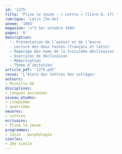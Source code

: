 ```yaml
---
id: '1275'
title: 'Pline le Jeune : « Lettre » (livre 8, 17) '
rubrique: 'Latin [5e-4e]'
annee: '1993'
magazine: 'n°2 1er octobre 1993'
pages: '6'
description: 
  '– Présentation de l’auteur et de l’œuvre
  – Lecture des deux textes (français et latin)
  – Repérage des noms de la troisième déclinaison
  – Exercices de déclinaison
  – Mémorisation
  – Thème d’imitation'
article_pdf: '1275.pdf'
revue: 'L’école des lettres des collèges'
auteurs:
- Mireille Kô
disciplines:
- langues anciennes
niveau_etudes:
- cinquième
- quatrième
oeuvres:
- Lettres
ecrivains:
- Pline le Jeune
programmes:
- latin - morphologie
siecles:
- 20e siècle
---
```

